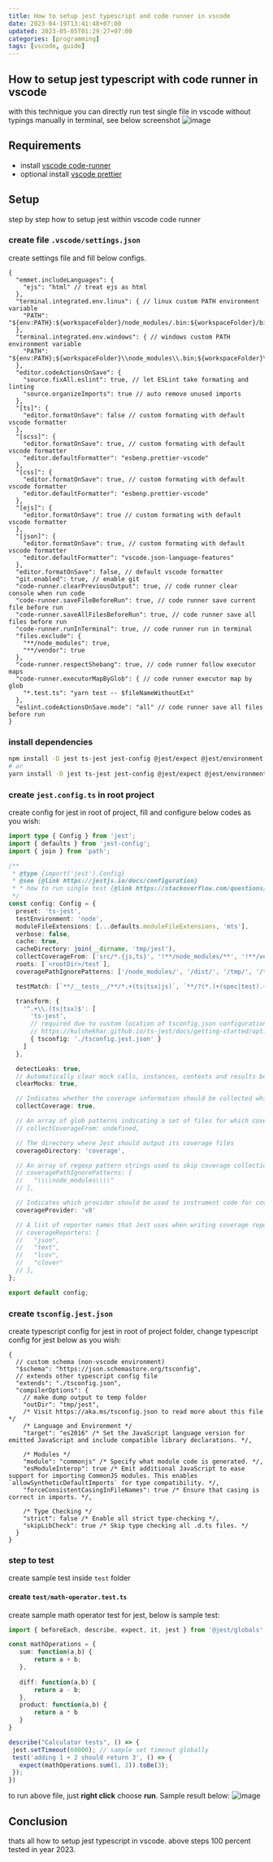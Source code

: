 ```yaml
---
title: How to setup jest typescript and code runner in vscode
date: 2023-04-19T13:41:48+07:00
updated: 2023-05-05T01:29:27+07:00
categories: [programming]
tags: [vscode, guide]
---
```


## How to setup jest typescript with code runner in vscode
with this technique you can directly run test single file in vscode without typings manually in terminal, see below screenshot
![image](https://user-images.githubusercontent.com/12471057/232989254-54d05159-4379-46e1-827f-812419e721b9.png)

## Requirements
- install [vscode code-runner](https://marketplace.visualstudio.com/items?itemName=formulahendry.code-runner)
- optional install [vscode prettier](https://marketplace.visualstudio.com/items?itemName=esbenp.prettier-vscode)

## Setup
step by step how to setup jest within vscode code runner

### create file `.vscode/settings.json`
create settings file and fill below configs.

```jsonc
{
  "emmet.includeLanguages": {
    "ejs": "html" // treat ejs as html
  },
  "terminal.integrated.env.linux": { // linux custom PATH environment variable
    "PATH": "${env:PATH}:${workspaceFolder}/node_modules/.bin:${workspaceFolder}/bin"
  },
  "terminal.integrated.env.windows": { // windows custom PATH environment variable
    "PATH": "${env:PATH};${workspaceFolder}\\node_modules\\.bin;${workspaceFolder}\\bin"
  },
  "editor.codeActionsOnSave": {
    "source.fixAll.eslint": true, // let ESLint take formating and linting
    "source.organizeImports": true // auto remove unused imports
  },
  "[ts]": {
    "editor.formatOnSave": false // custom formating with default vscode formatter
  },
  "[scss]": {
    "editor.formatOnSave": true, // custom formating with default vscode formatter
    "editor.defaultFormatter": "esbenp.prettier-vscode"
  },
  "[css]": {
    "editor.formatOnSave": true, // custom formating with default vscode formatter
    "editor.defaultFormatter": "esbenp.prettier-vscode"
  },
  "[ejs]": {
    "editor.formatOnSave": true // custom formating with default vscode formatter
  },
  "[json]": {
    "editor.formatOnSave": true, // custom formating with default vscode formatter
    "editor.defaultFormatter": "vscode.json-language-features"
  },
  "editor.formatOnSave": false, // default vscode formatter
  "git.enabled": true, // enable git
  "code-runner.clearPreviousOutput": true, // code runner clear console when run code
  "code-runner.saveFileBeforeRun": true, // code runner save current file before run
  "code-runner.saveAllFilesBeforeRun": true, // code runner save all files before run
  "code-runner.runInTerminal": true, // code runner run in terminal
  "files.exclude": {
    "**/node_modules": true,
    "**/vendor": true
  },
  "code-runner.respectShebang": true, // code runner follow executor maps
  "code-runner.executorMapByGlob": { // code runner executor map by glob
    "*.test.ts": "yarn test -- $fileNameWithoutExt"
  },
  "eslint.codeActionsOnSave.mode": "all" // code runner save all files before run
}
```

### install dependencies

```bash
npm install -D jest ts-jest jest-config @jest/expect @jest/environment @jest/types @jest/globals
# or
yarn install -D jest ts-jest jest-config @jest/expect @jest/environment @jest/types @jest/globals
```

### create `jest.config.ts` in root project
create config for jest in root of project, fill and configure below codes as you wish:
```typescript
import type { Config } from 'jest';
import { defaults } from 'jest-config';
import { join } from 'path';

/**
 * @type {import('jest').Config}
 * @see {@link https://jestjs.io/docs/configuration}
 * * how to run single test {@link https://stackoverflow.com/questions/28725955/how-do-i-test-a-single-file-using-jest}
 */
const config: Config = {
  preset: 'ts-jest',
  testEnvironment: 'node',
  moduleFileExtensions: [...defaults.moduleFileExtensions, 'mts'],
  verbose: false,
  cache: true,
  cacheDirectory: join(__dirname, 'tmp/jest'),
  collectCoverageFrom: ['src/*.{js,ts}', '!**/node_modules/**', '!**/vendor/**', '!**/test/**', '!**/*.test.{js,ts}'],
  roots: [`<rootDir>/test`],
  coveragePathIgnorePatterns: ['/node_modules/', '/dist/', '/tmp/', '/test/'],

  testMatch: [`**/__tests__/**/*.+(ts|tsx|js)`, `**/?(*.)+(spec|test).+(ts|tsx|js)`, `**/test/*.test.ts`],

  transform: {
    '^.+\\.(ts|tsx)$': [
      'ts-jest',
      // required due to custom location of tsconfig.json configuration file
      // https://kulshekhar.github.io/ts-jest/docs/getting-started/options/tsconfig
      { tsconfig: './tsconfig.jest.json' }
    ]
  },

  detectLeaks: true,
  // Automatically clear mock calls, instances, contexts and results before every test
  clearMocks: true,

  // Indicates whether the coverage information should be collected while executing the test
  collectCoverage: true,

  // An array of glob patterns indicating a set of files for which coverage information should be collected
  // collectCoverageFrom: undefined,

  // The directory where Jest should output its coverage files
  coverageDirectory: 'coverage',

  // An array of regexp pattern strings used to skip coverage collection
  // coveragePathIgnorePatterns: [
  //   "\\\\node_modules\\\\"
  // ],

  // Indicates which provider should be used to instrument code for coverage
  coverageProvider: 'v8'

  // A list of reporter names that Jest uses when writing coverage reports
  // coverageReporters: [
  //   "json",
  //   "text",
  //   "lcov",
  //   "clover"
  // ],
};

export default config;
```

### create `tsconfig.jest.json`
create typescript config for jest in root of project folder, change typescript config for jest below as you wish:
```jsonc
{
  // custom schema (non-vscode environment)
  "$schema": "https://json.schemastore.org/tsconfig",
  // extends other typescript config file
  "extends": "./tsconfig.json",
  "compilerOptions": {
    // make dump output to temp folder
    "outDir": "tmp/jest",
    /* Visit https://aka.ms/tsconfig.json to read more about this file */
    /* Language and Environment */
    "target": "es2016" /* Set the JavaScript language version for emitted JavaScript and include compatible library declarations. */,

    /* Modules */
    "module": "commonjs" /* Specify what module code is generated. */,
    "esModuleInterop": true /* Emit additional JavaScript to ease support for importing CommonJS modules. This enables `allowSyntheticDefaultImports` for type compatibility. */,
    "forceConsistentCasingInFileNames": true /* Ensure that casing is correct in imports. */,

    /* Type Checking */
    "strict": false /* Enable all strict type-checking */,
    "skipLibCheck": true /* Skip type checking all .d.ts files. */
  }
}
```

### step to test 
create sample test inside `test` folder

#### create `test/math-operator.test.ts`
create sample math operator test for jest, below is sample test:
```typescript
import { beforeEach, describe, expect, it, jest } from '@jest/globals';

const mathOperations = {
   sum: function(a,b) {
       return a + b;
   },
   
   diff: function(a,b) {
       return a - b;
   },
   product: function(a,b) {
       return a * b
   }
}

describe("Calculator tests", () => {
 jest.setTimeout(60000); // sample set timeout globally
 test('adding 1 + 2 should return 3', () => {
   expect(mathOperations.sum(1, 2)).toBe(3);
 });
})
```

to run above file, just **right click** choose **run**. Sample result below:
![image](https://user-images.githubusercontent.com/12471057/232991721-ca4f34c9-49ed-4ee7-877b-3418907fe684.png)

## Conclusion
thats all how to setup jest typescript in vscode. above steps 100 percent tested in year 2023.
